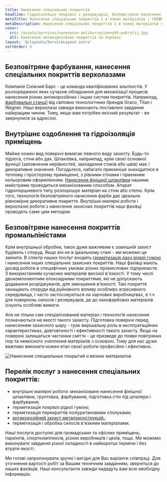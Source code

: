 ```yaml
---
title: Нанесення спеціальних покриттів
headline: Гідроізоляція покрівлі і резервуарів, безповітряне нанесення двокомпонентних поліуретанових, епоксидних покриттів, обробка альпіністами будівельних конструкцій і силосів рідкої гумою та іншими матеріалами високої в'язкості.
metaTitle: Нанесення спеціальних покриттів і в'язких матеріалів | СНІЖНИЙ БАРС
metaDescription: Нанесення спеціальних покриттів і в'язких матеріалів в Україні кваліфікованими альпіністами ☎ + 38 (096) 555-30-92 компанії Сніжний Барс
cover:
  src: /assets/services/nanesenie-antikorrozionnykh-pokrytij.jpg
  alt: Нанесення антикорозійних покриттів по Україні
layout: '@/layouts/ServiceLayout.astro'
sortOrder: 5
---
```


## Безповітряне фарбування, нанесення спеціальних покриттів верхолазами

Компанія Сніжний Барс - це команда кваліфікованих альпіністів. У розпорядженні яких сучасне обладнання для механізації процесів нанесення різних антикорозійних і інших систем покриттів. Наприклад, [фарбувальні станції](/arenda-i-prodazha-oborudovaniya/) від світових технологічних брендів Graco, Titan і Wagner. Наші верхолази завжди виконають поставлені завдання найкращим чином. Тому, якщо вам потрібен якісний результат - ви звернулися за адресою.

## Внутрішнє оздоблення та гідроізоляція приміщень

Майже кожен вид поверхні вимагає певного виду захисту. Будь-то підлога, стіни або дах. Шпаклівка, наприклад, крім своєї основної функції (заповнення нерівностей, закладення стиків або швів) має і декоративне значення. Погодьтеся, набагато приємніше знаходитися в теплому і просторому приміщенні, з рівними стінами і приємним кольоровим оформленням. [Нанесення фінішної шпаклівки](/provedenie-vnutrennix-rabot/) нашими майстрами проводиться механізованим способом. Апарат гідропоршневого типу розпорошує матеріал на стіни або стелю. Крім того, технологія безповітряного нанесення фарби дає ідеально рівномірне декоративне покриття. Внутрішні малярні роботи і верхолазні роботи з нанесення захисних покриттів наші фахівці проводять саме цим методом.

## Безповітряне нанесення покриттів промальпіністами

Крім внутрішньої обробки, такох дуже важливим є зовнішній захист будівель і споруд. Якщо він не в ідеальному стані - ми можемо це змінити. В спектр наших послуг входить [герметизація даху рідкої гумою](/gidroizolyaciya-zhidkoj-rezinoj-za-ili-protiv/) і нанесення інших спеціальних захисних покриттів.
Наші фахівці мають досвід роботи в специфічних умовах різних промислових підприємств. З використанням сучасних матеріалів високої в'язкості. У тому числі двокомпонентним епоксидними покриттями, які не допускають додавання розріджувачів, для зменшення в'язкості.
Такі покриття захищають споруди від руйнівного впливу особливо агресивного середовища, і часто застосовуються на харчових виробництвах, в т.ч для поверхонь силосів і резервуарів, де до лакофарбових матеріалів існують особливі вимоги.

Але не тільки сам спеціалізований матеріал і технологія нанесення позначаються на якості такого захисту. Підготовка поверхні перед нанесенням захисного шару - грає вирішальну роль в експлуатаційних характеристиках, довговічності і ефективності такого захисту. Якщо на поверхні залишаться частинки сміття - це призведе до появи повітряних пор та неякісного зчеплення матеріалів з основою. Тому для нас дуже важливо виконати кожен етап своєї роботи професійно і ефективно.

![Нанесение специальных покрытий и вязких материалов](./images/antikorrozionnaya-zashhita-metalla.jpg)

## Перелік послуг з нанесення спеціальних покриттів:

- внутрішні малярні роботи: механізоване нанесення фінішної шпаклівки, грунтовка, фарбування, підготовка стін під шпалери і фарбування;
- герметизація покрівлі рідкої гумою;
- герметизація перекриттів поліуретановими сполуками;
- [антикорозійний захист металоконструкцій.](/pokraska-metalla/);
- герметизація і обробка силосів в'язкими матеріалами.

Наші послуги доступні для громадських та офісних приміщень, паркінгів, спорткомплексів, різних виробництв і цехів, тощо. Ми можемо виконувати завдання різної складності в найкоротші терміни і без втрати якості.

Ми готові запропонувати зручні і вигідні для Вас варіанти співпраці. Для уточнення вартості робіт за Вашим технічним завданням, зверніться до наших фахівців. Наші консультанти завжди нададуть вам всю необхідну інформацію.
